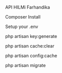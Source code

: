 <p>API HILMi Farhandika</p>

<p>Composer Install</p>
<p>Setup your .env</p>
<p>php artisan key:generate</p>
<p>php artisan cache:clear</p>
<p>php artisan config:cache</p>
<p>php artisan migrate</p>
